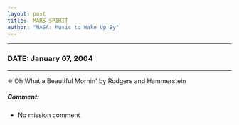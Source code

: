```yaml
---
layout: post
title:  MARS SPIRIT
author: "NASA: Music to Wake Up By"
---
```


----
### DATE: January 07, 2004
----
✵ Oh What a Beautiful Mornin' by Rodgers and Hammerstein

##### Comment:
* No mission comment
